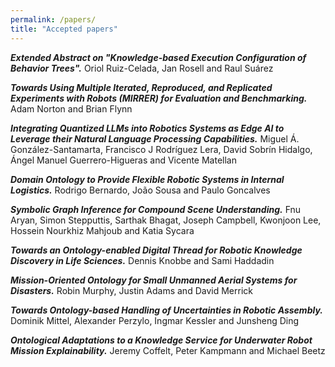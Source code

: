 ```yaml
---
permalink: /papers/
title: "Accepted papers"
---
```



_**Extended Abstract on "Knowledge-based Execution Configuration of Behavior Trees".**_ Oriol Ruiz-Celada, Jan Rosell and Raul Suárez

_**Towards Using Multiple Iterated, Reproduced, and Replicated Experiments with Robots (MIRRER) for Evaluation and Benchmarking.**_ Adam Norton and Brian Flynn

_**Integrating Quantized LLMs into Robotics Systems as Edge AI to Leverage their Natural Language Processing Capabilities.**_ Miguel Á. González-Santamarta, Francisco J Rodríguez Lera, David Sobrín Hidalgo, Ángel Manuel Guerrero-Higueras and Vicente Matellan

_**Domain Ontology to Provide Flexible Robotic Systems in Internal Logistics.**_ Rodrigo Bernardo, João Sousa and Paulo Goncalves

_**Symbolic Graph Inference for Compound Scene Understanding.**_ Fnu Aryan, Simon Stepputtis, Sarthak Bhagat, Joseph Campbell, Kwonjoon Lee, Hossein Nourkhiz Mahjoub and Katia Sycara

_**Towards an Ontology-enabled Digital Thread for Robotic Knowledge Discovery in Life Sciences.**_ Dennis Knobbe and Sami Haddadin

_**Mission-Oriented Ontology for Small Unmanned Aerial Systems for Disasters.**_ Robin Murphy, Justin Adams and David Merrick

_**Towards Ontology-based Handling of Uncertainties in Robotic Assembly.**_ Dominik Mittel, Alexander Perzylo, Ingmar Kessler and Junsheng Ding

_**Ontological Adaptations to a Knowledge Service for Underwater Robot Mission Explainability.**_ Jeremy Coffelt, Peter Kampmann and Michael Beetz


<!--- 
<a href="./../documents/WOSRA_2023_paper_1.pdf" download>(download)</a>
	




**Final submission instructions**

Accepted contributions shall be modified following the comments provided by the reviewers (if any) and re-submitted through the EasyChair conference system on this [submission link](https://easychair.org/conferences/?conf=wosra2023) no later than **May 16**. You are also asked to send 

Each accepted article shall be presented in person by one of the authors during the workshop. Authors will have 10 minutes (including presentation and Q&A), so we suggest you to prepare a presentation of 7-8 minutes. It is recommended to use the official presentation template from ICRA 2023 that can be found [here](https://www.icra2023.org/programme/logos-templates). No later than **May 16**, authors shall send us (by email) the slides that will be used during the in person presentation. The preferred format is **PDF**, but we can also accept **.pptx files**. 

Note that our intention is to upload all the accepted articles and slides to our website, in order to improve the visibility their visibility. Please, if you do not want us to upload a copy of your documents, let us know. In any case, we encourage you to consider the reviewers suggestions and re-submit the article and send us the slides. 

**Registration**

Following the official requirements from the conference's organization, all accepted articles shall be presented in person. You will find information about the registration for the workshops at the official website of the conference [ICRA 2023](https://www.icra2023.org/registration).

Please, if none of the authors can register/attend the workshop in person, contact us as soon as possible.


**Additional information**

The workshop will take place at the ICC Capital Suite 16, ExCeL London. You can find attached a floor plan to find the exact room.

The tentative agenda of the workshop is now available on the workshop's website. Stay tuned to see the final agenda, which will be available before the workshop takes place.

 --->
